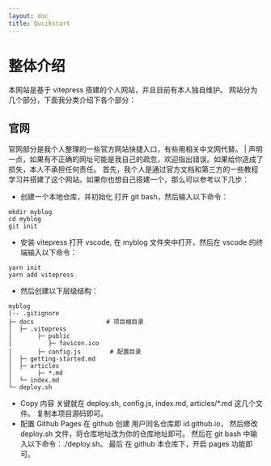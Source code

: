 ```yaml
---
layout: doc
title: Qucikstart
---
```


# 整体介绍

本网站是基于 vitepress 搭建的个人网站，并且目前有本人独自维护。
网站分为几个部分，下面我分类介绍下各个部分：

## 官网

官网部分是我个人整理的一些官方网站快捷入口，有些用相关中文网代替。
| 声明一点，如果有不正确的网址可能是我自己的疏忽，欢迎指出错误。如果给你造成了损失，本人不承担任何责任。
首先，我个人是通过官方文档和第三方的一些教程学习并搭建了这个网站。如果你也想自己搭建一个，那么可以参考以下几步：

- 创建一个本地仓库，并初始化
  打开 git bash，然后输入以下命令：

```
mkdir myblog
cd myblog
git init
```

- 安装 vitepress
  打开 vscode, 在 myblog 文件夹中打开，然后在 vscode 的终端输入以下命令：

```
yarn init
yarn add vitepress
```

- 然后创建以下层级结构：

```
myblog
|-- .gitignore
├─ docs                    # 项目根目录
│  ├─ .vitepress
│       ├─ public
|          ├─ favicon.ico
│       ├─ config.js        # 配置目录
│  ├─ getting-started.md
│  ├─ articles
│       ├─ *.md
│  └─ index.md
└─ deploy.sh
```

- Copy 内容
  关键就在 deploy.sh, config.js, index.md, articles/\*.md 这几个文件。
  复制本项目源码即可。
- 配置 Github Pages
  在 github 创建 用户同名仓库即 id.github.io，
  然后修改 deploy.sh 文件，将仓库地址改为你的仓库地址即可。
  然后在 git bash 中输入以下命令：./deploy.sh。
  最后 在 github 本仓库下，开启 pages 功能即可。
